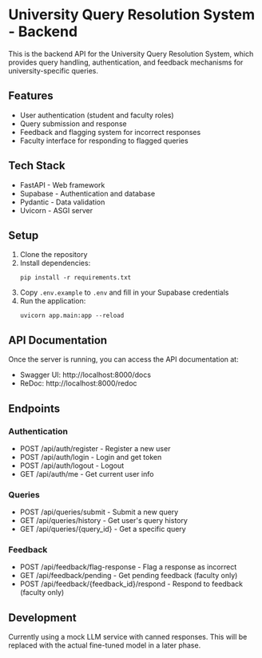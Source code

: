 # University Query Resolution System - Backend

This is the backend API for the University Query Resolution System, which provides query handling, authentication, and feedback mechanisms for university-specific queries.

## Features

- User authentication (student and faculty roles)
- Query submission and response
- Feedback and flagging system for incorrect responses
- Faculty interface for responding to flagged queries

## Tech Stack

- FastAPI - Web framework
- Supabase - Authentication and database
- Pydantic - Data validation
- Uvicorn - ASGI server

## Setup

1. Clone the repository
2. Install dependencies:
   ```
   pip install -r requirements.txt
   ```
3. Copy `.env.example` to `.env` and fill in your Supabase credentials
4. Run the application:
   ```
   uvicorn app.main:app --reload
   ```

## API Documentation

Once the server is running, you can access the API documentation at:
- Swagger UI: http://localhost:8000/docs
- ReDoc: http://localhost:8000/redoc

## Endpoints

### Authentication
- POST /api/auth/register - Register a new user
- POST /api/auth/login - Login and get token
- POST /api/auth/logout - Logout
- GET /api/auth/me - Get current user info

### Queries
- POST /api/queries/submit - Submit a new query
- GET /api/queries/history - Get user's query history
- GET /api/queries/{query_id} - Get a specific query

### Feedback
- POST /api/feedback/flag-response - Flag a response as incorrect
- GET /api/feedback/pending - Get pending feedback (faculty only)
- POST /api/feedback/{feedback_id}/respond - Respond to feedback (faculty only)

## Development

Currently using a mock LLM service with canned responses. This will be replaced with the actual fine-tuned model in a later phase.
